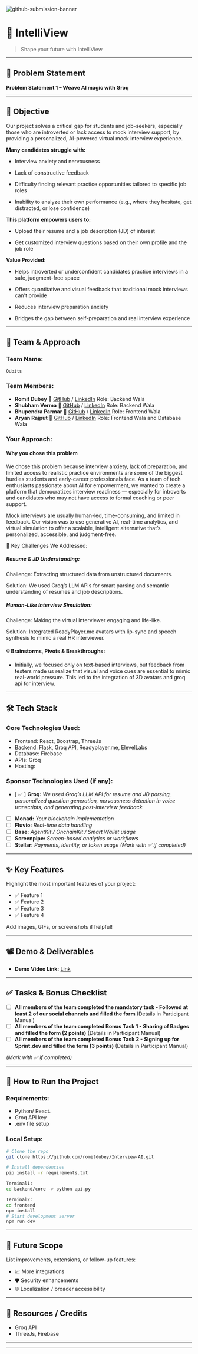 ![github-submission-banner](https://github.com/user-attachments/assets/a1493b84-e4e2-456e-a791-ce35ee2bcf2f)

# 🚀 IntelliView

> Shape your future with IntelliView

---

## 📌 Problem Statement
 
**Problem Statement 1 – Weave AI magic with Groq**

---

## 🎯 Objective

Our project solves a critical gap for students and job-seekers, especially those who are introverted or lack access to mock interview support, by providing a personalized, AI-powered virtual mock interview experience.

**Many candidates struggle with:**

- Interview anxiety and nervousness

- Lack of constructive feedback

- Difficulty finding relevant practice opportunities tailored to specific job roles

- Inability to analyze their own performance (e.g., where they hesitate, get distracted, or lose confidence)

**This platform empowers users to:**

- Upload their resume and a job description (JD) of interest

- Get customized interview questions based on their own profile and the job role

**Value Provided:**

- Helps introverted or underconfident candidates practice interviews in a safe, judgment-free space

- Offers quantitative and visual feedback that traditional mock interviews can't provide

- Reduces interview preparation anxiety

- Bridges the gap between self-preparation and real interview experience

---

## 🧠 Team & Approach

### Team Name:  
`Qubits`

### Team Members:  
- **Romit Dubey**
🔗 [GitHub](https://github.com/romitdubey) / [LinkedIn](https://www.linkedin.com/in/romit-dubey/)   Role: Backend Wala
- **Shubham Verma**
🔗 [GitHub](https://github.com/shubham7291) / [LinkedIn](https://www.linkedin.com/in/shubham7291/)  Role: Backend Wala
- **Bhupendra Parmar**
🔗 [GitHub](https://github.com/bhupendraparmar143) / [LinkedIn](https://www.linkedin.com/in/bhupendra-parmar143/)  Role: Frontend Wala 
- **Aryan Rajput**
🔗 [GitHub](https://github.com/aryn-rjpt) / [LinkedIn](https://www.linkedin.com/in/aryn-rjpt/)  Role: Frontend Wala and Database Wala

### Your Approach:  
#### Why you chose this problem  
We chose this problem because interview anxiety, lack of preparation, and limited access to realistic practice environments are some of the biggest hurdles students and early-career professionals face. As a team of tech enthusiasts passionate about AI for empowerment, we wanted to create a platform that democratizes interview readiness — especially for introverts and candidates who may not have access to formal coaching or peer support.

Mock interviews are usually human-led, time-consuming, and limited in feedback. Our vision was to use generative AI, real-time analytics, and virtual simulation to offer a scalable, intelligent alternative that’s personalized, accessible, and judgment-free.

🧠 Key Challenges We Addressed:

##### Resume & JD Understanding:

Challenge: Extracting structured data from unstructured documents.

Solution: We used Groq’s LLM APIs for smart parsing and semantic understanding of resumes and job descriptions.

##### Human-Like Interview Simulation:

Challenge: Making the virtual interviewer engaging and life-like.

Solution: Integrated ReadyPlayer.me avatars with lip-sync and speech synthesis to mimic a real HR interviewer.

#### 💡 Brainstorms, Pivots & Breakthroughs:

- Initially, we focused only on text-based interviews, but feedback from testers made us realize that visual and voice cues are essential to mimic real-world pressure. This led to the integration of 3D avatars and groq api for interview.


  

---

## 🛠️ Tech Stack

### Core Technologies Used:
- Frontend: React, Boostrap, ThreeJs
- Backend: Flask, Groq API, Readyplayer.me, ElevelLabs
- Database: Firebase
- APIs: Groq
- Hosting: 

### Sponsor Technologies Used (if any):
- [ ✅ ] **Groq:** _We used Groq’s LLM API for resume and JD parsing, personalized question generation, nervousness detection in voice transcripts, and generating post-interview feedback._  

- [ ] **Monad:** _Your blockchain implementation_  
- [ ] **Fluvio:** _Real-time data handling_  
- [ ] **Base:** _AgentKit / OnchainKit / Smart Wallet usage_  
- [ ] **Screenpipe:** _Screen-based analytics or workflows_  
- [ ] **Stellar:** _Payments, identity, or token usage_
*(Mark with ✅ if completed)*
---

## ✨ Key Features

Highlight the most important features of your project:

- ✅ Feature 1  
- ✅ Feature 2  
- ✅ Feature 3  
- ✅ Feature 4  

Add images, GIFs, or screenshots if helpful!

---

## 📽️ Demo & Deliverables

- **Demo Video Link:** [Link ](https://youtu.be/_2ZYvrtgaus)

---

## ✅ Tasks & Bonus Checklist

- [ ] **All members of the team completed the mandatory task - Followed at least 2 of our social channels and filled the form** (Details in Participant Manual)  
- [ ] **All members of the team completed Bonus Task 1 - Sharing of Badges and filled the form (2 points)**  (Details in Participant Manual)
- [ ] **All members of the team completed Bonus Task 2 - Signing up for Sprint.dev and filled the form (3 points)**  (Details in Participant Manual)

*(Mark with ✅ if completed)*

---

## 🧪 How to Run the Project

### Requirements:
- Python/ React.
- Groq API key
- .env file setup

### Local Setup:
```bash
# Clone the repo
git clone https://github.com/romitdubey/Interview-AI.git

# Install dependencies
pip install -r requirements.txt

Terminal1:
cd backend/core -> python api.py

Terminal2:
cd frontend
npm install
# Start development server
npm run dev
```


---

## 🧬 Future Scope

List improvements, extensions, or follow-up features:

- 📈 More integrations  
- 🛡️ Security enhancements  
- 🌐 Localization / broader accessibility  

---

## 📎 Resources / Credits

- Groq API 
- ThreeJs, Firebase  

---

---